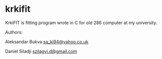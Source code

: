 krkifit
=======

KrkiFIT is fitting program wrote in C for old 286 computer at my university.

Authors:

Aleksandar Bukva sa_ki94@yahoo.co.uk

Daniel Siladji szilagyi.d@gmail.com
